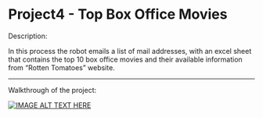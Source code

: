 # Project4 - Top Box Office Movies


Description: 

In this process the robot emails a list of mail addresses, with an excel sheet that contains the top 10 box office movies and their available information from “Rotten Tomatoes” website.
	
______________________________________________________________________________________________________________________________

Walkthrough of the project: 
	
[![IMAGE ALT TEXT HERE](https://img.youtube.com/vi/youtu.be/fWBCmkxHkSs/0.jpg)](https://youtu.be/fWBCmkxHkSs)
